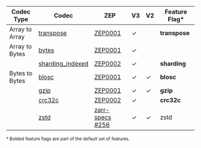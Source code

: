 | Codec Type     | Codec              | ZEP               | V3      | V2      | Feature Flag* |
| -------------- | ------------------ | ----------------- | ------- | ------- | ------------- |
| Array to Array | [transpose]        | [ZEP0001]         | &check; |         | **transpose** |
| Array to Bytes | [bytes]            | [ZEP0001]         | &check; |         |               |
|                | [sharding_indexed] | [ZEP0002]         | &check; |         | **sharding**  |
| Bytes to Bytes | [blosc]            | [ZEP0001]         | &check; | &check; | **blosc**     |
|                | [gzip]             | [ZEP0001]         | &check; | &check; | **gzip**      |
|                | [crc32c]           | [ZEP0002]         | &check; |         | **crc32c**    |
|                | [zstd]             | [zarr-specs #256] | &check; | &check; | zstd          |

<sup>\* Bolded feature flags are part of the default set of features.</sup>

[ZEP0001]: https://zarr.dev/zeps/accepted/ZEP0001.html
[ZEP0002]: https://zarr.dev/zeps/accepted/ZEP0001.html
[zarr-specs #256]: https://github.com/zarr-developers/zarr-specs/pull/256

[transpose]: crate::array::codec::array_to_array::transpose
[bytes]: crate::array::codec::array_to_bytes::bytes
[sharding_indexed]: crate::array::codec::array_to_bytes::sharding
[blosc]: crate::array::codec::bytes_to_bytes::blosc
[gzip]: crate::array::codec::bytes_to_bytes::gzip
[crc32c]: crate::array::codec::bytes_to_bytes::crc32c
[zstd]: crate::array::codec::bytes_to_bytes::zstd

